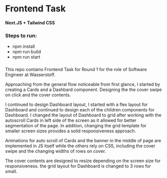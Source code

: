 # Frontend Task
#### Next.JS + Tailwind CSS

### Steps to run:
- npm install
- npm run build
- npm run start

### 

### 

This repo contains Frontend Task for Round 1 for the role of Software Engineer at Wasserstoff.

Approaching from the general flow noticeable from first glance, I started by creating a Cards and a Dashbard component. Designing the the cover swipe on click and the cover contents. 

I continued to design Dashboard layout, I started with a flex layout for Dashboard and continued to design each of the children components for Dashboard. I changed the layout of Dashboard to grid after working with the autoscroll Cards in left side of the screen as it allowed for better segmentation of the page. In addition, changing the grid template for smaller screen sizes provides a solid responsiveness approach. 

Animations for auto scroll of Cards and the banner in the middle of page are implemented in JS itself while the others rely on CSS, including the cover swipe and the changing widths of rows on cover. 

The cover contents are designed to resize depending on the screen size for responsiveness. the grid layout for Dashboard is changed to 3 rows for small.